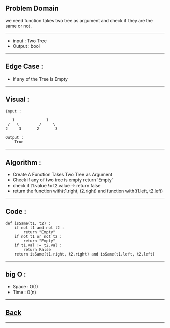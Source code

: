 ## Problem Domain
we need function takes two tree as argument and check if they are the same or not .

---
- input : Two Tree
- Output : bool

---
## Edge Case :
- If any of the Tree Is Empty

---
## Visual :
```
Input :

   1              1
 /   \         /     \
2     3       2       3

```

```
Output :
    True
```

---
## Algorithm : 
- Create A Function Takes Two Tree as Argument
- Check if any of two tree is empty return 'Empty'
- check if t1.value != t2.value -> return false
- return the function with(t1.right, t2.right) and function with(t1.left, t2.left)

---
## Code :
```
def isSame(t1, t2) :
    if not t1 and not t2 :
        return "Empty"
    if not t1 or not t2 :
        return "Empty"
    if t1.val != t2.val :
        return False
    return isSame(t1.right, t2.right) and isSame(t1.left, t2.left)
```

---
## big O : 
- Space : O(1)
- Time : O(n)

---
## [Back](./README.md)

---